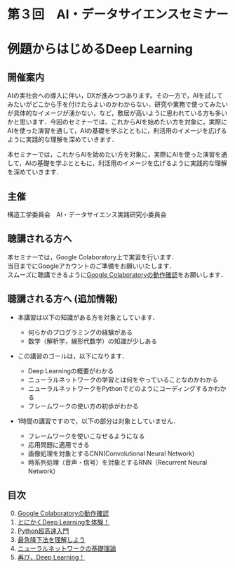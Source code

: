 # 第３回　AI・データサイエンスセミナー
# 例題からはじめるDeep Learning

## 開催案内
AIの実社会への導入に伴い，DXが進みつつあります。その一方で，AIを試してみたいがどこから手を付けたらよいのかわからない，研究や業務で使ってみたいが具体的なイメージが湧かない，など，敷居が高いように思われている方も多いかと思います．今回のセミナーでは、これからAIを始めたい方を対象に，実際にAIを使った演習を通して，AIの基礎を学ぶとともに，利活用のイメージを広げるように実践的な理解を深めていきます．

本セミナーでは，これからAIを始めたい方を対象に，実際にAIを使った演習を通して，AIの基礎を学ぶとともに，利活用のイメージを広げるように実践的な理解を深めていきます．

## 主催
構造工学委員会　AI・データサイエンス実践研究小委員会

## 聴講される方へ
本セミナーでは，Google Colaboratory上で実習を行います．  
当日までにGoogleアカウントのご準備をお願いいたします．  
スムーズに聴講できるように[Google Colaboratoryの動作確認](https://github.com/crotsu/Deep_Learning_Starting_with_Examples/blob/main/chap0_colab/chap0_document.ipynb)をお願いします．

## 聴講される方へ (追加情報)
- 本講習は以下の知識がある方を対象としています．
    - 何らかのプログラミングの経験がある
    - 数学（解析学，線形代数学）の知識が少しある
    
- この講習のゴールは，以下になります．
    - Deep Learningの概要がわかる
    - ニューラルネットワークの学習とは何をやっていることなのかわかる
    - ニューラルネットワークをPythonでどのようにコーディングするかわかる
    - フレームワークの使い方の初歩がわかる

- 1時間の講習ですので，以下の部分は対象としていません．
    - フレームワークを使いこなせるようになる
    - 応用問題に適用できる
    - 画像処理を対象とするCNN(Convolutional Neural Network)
    - 時系列処理（音声・信号）を対象とするRNN（Recurrent Neural Network）

## 目次
0. [Google Colaboratoryの動作確認](https://github.com/crotsu/Deep_Learning_Starting_with_Examples/blob/main/chap0_colab/chap0_document.ipynb)
1. [とにかくDeep Learningを体験！](https://github.com/crotsu/Deep_Learning_Starting_with_Examples/blob/main/chap1_deeplearning/chap1_document.ipynb)
2. [Python超高速入門](https://github.com/crotsu/Deep_Learning_Starting_with_Examples/blob/main/chap2_python/chap2_1_python.ipynb)
3.  [最急降下法を理解しよう](https://github.com/crotsu/Deep_Learning_Starting_with_Examples/blob/main/chap3_gdm/chap3_gdm.ipynb)
4. [ニューラルネットワークの基礎理論](https://github.com/crotsu/Deep_Learning_Starting_with_Examples/blob/main/chap4_NeuralNetwork/NeuralNetwork_document.ipynb)
5. [再び，Deep Learning！](https://github.com/crotsu/Deep_Learning_Starting_with_Examples/blob/main/chap5_deeplearning/chap5_document.ipynb)
